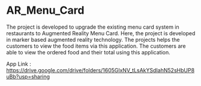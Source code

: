# AR_Menu_Card
 
The project is developed to upgrade the existing menu card system in restaurants to Augmented Reality Menu Card. Here, the project is developed in marker based augmented reality technology. The projects helps the customers to view the food items via this application. The customers are able to view the ordered food and their total using this application.

App Link : https://drive.google.com/drive/folders/1605GlxNV_tLsAkYSdIahN52sHbUP8uBb?usp=sharing
